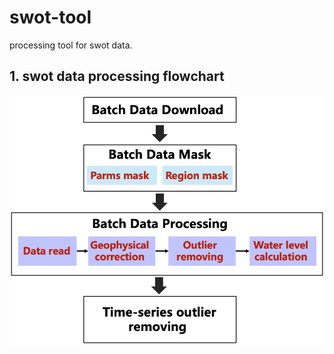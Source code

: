 # swot-tool

processing tool for swot data.

## 1. swot data processing flowchart

![processing workflow](figs/method/workflow.png "Workflow")
